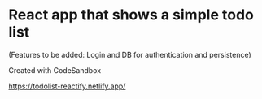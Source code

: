 # React app that shows a simple todo list

(Features to be added: Login and DB for authentication and persistence)

Created with CodeSandbox

https://todolist-reactify.netlify.app/
